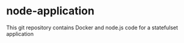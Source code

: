 # node-application
This git repository contains Docker and node.js code for a statefulset application
